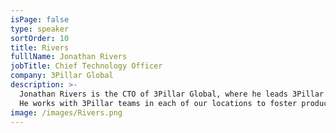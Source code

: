 ```yaml
---
isPage: false
type: speaker
sortOrder: 10
title: Rivers
fulllName: Jonathan Rivers
jobTitle: Chief Technology Officer
company: 3Pillar Global
description: >-
  Jonathan Rivers is the CTO of 3Pillar Global, where he leads 3Pillar's Procut and Engineering organizations.
  He works with 3Pillar teams in each of our locations to foster product development best practices that lead to business value for clients.
image: /images/Rivers.png
---
```

